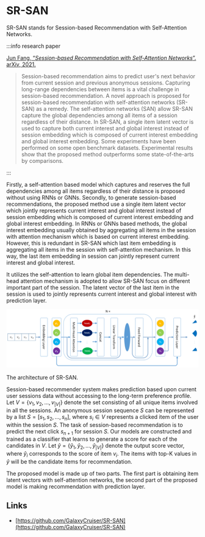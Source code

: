 # SR-SAN

SR-SAN stands for Session-based Recommendation with Self-Attention Networks. 

:::info research paper

[Jun Fang, “*Session-based Recommendation with Self-Attention Networks*”. arXiv, 2021.](https://arxiv.org/abs/2102.01922)

> Session-based recommendation aims to predict user's next behavior from current session and previous anonymous sessions. Capturing long-range dependencies between items is a vital challenge in session-based recommendation. A novel approach is proposed for session-based recommendation with self-attention networks (SR-SAN) as a remedy. The self-attention networks (SAN) allow SR-SAN capture the global dependencies among all items of a session regardless of their distance. In SR-SAN, a single item latent vector is used to capture both current interest and global interest instead of session embedding which is composed of current interest embedding and global interest embedding. Some experiments have been performed on some open benchmark datasets. Experimental results show that the proposed method outperforms some state-of-the-arts by comparisons.
> 

:::

Firstly, a self-attention based model which captures and reserves the full dependencies among all items regardless of their distance is proposed without using RNNs or GNNs. Secondly, to generate session-based recommendations, the proposed method use a single item latent vector which jointly represents current interest and global interest instead of session embedding which is composed of current interest embedding and global interest embedding. In RNNs or GNNs based methods, the global interest embedding usually obtained by aggregating all items in the session with attention mechanism which is based on current interest embedding. However, this is redundant in SR-SAN which last item embedding is aggregating all items in the session with self-attention mechanism. In this way, the last item embedding in session can jointly represent current interest and global interest.

It utilizes the self-attention to learn global item dependencies. The multi-head attention mechanism is adopted to allow SR-SAN focus on different important part of the session. The latent vector of the last item in the session is used to jointly represents current interest and global interest with prediction layer.

![The architecture of SR-SAN.](/img/content-models-raw-mp2-sr-san-untitled.png)

The architecture of SR-SAN.

Session-based recommender system makes prediction based upon current user sessions data without accessing to the long-term preference profile. Let $V = \{v_1, v_2, . . ., v_{|V|}\}$ denote the set consisting of all unique items involved in all the sessions. An anonymous session sequence $S$ can be represented by a list $S = [s_1, s_2, . . ., s_n]$, where $s_i ∈ V$ represents a clicked item of the user within the session $S$. The task of session-based recommendation is to predict the next click $s_{n+1}$ for session $S$. Our models are constructed and trained as a classifier that learns to generate a score for each of the candidates in $V$. Let $\hat{y} = \{\hat{y}_1, \hat{y}_2, . . ., \hat{y}_{|V|}\}$ denote the output score vector, where $\hat{y}_i$ corresponds to the score of item $v_i$. The items with top-K values in $\hat{y}$ will be the candidate items for recommendation.

The proposed model is made up of two parts. The first part is obtaining item latent vectors with self-attention networks, the second part of the proposed model is making recommendation with prediction layer.

## Links

- [https://github.com/GalaxyCruiser/SR-SAN](https://github.com/GalaxyCruiser/SR-SAN)